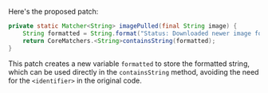 Here's the proposed patch:

```java
private static Matcher<String> imagePulled(final String image) {
    String formatted = String.format("Status: Downloaded newer image for %s", image);
    return CoreMatchers.<String>containsString(formatted);
}
```

This patch creates a new variable `formatted` to store the formatted string, which can be used directly in the `containsString` method, avoiding the need for the `<identifier>` in the original code.